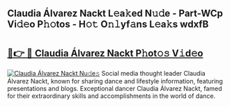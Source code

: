 ## Claudia Álvarez Nackt L𝚎a𝚔ed N𝚞𝚍e - Part-WCp Vi𝚍𝚎o P𝚑𝚘tos - H𝚘𝚝 O𝚗𝚕yf𝚊ns L𝚎a𝚔s wdxfB

# <h2><a href="http://kf7123.oniu.top/?m=Claudia+%c3%81lvarez+Nackt">🔗👉 🔴 Claudia Álvarez Nackt P𝚑ot𝚘𝚜 V𝚒d𝚎o</a></h2>

[![Claudia Álvarez Nackt Nu𝚍e𝚜](https://i.imgur.com/0qMVB7G.gif)](http://kf7123.oniu.top/?m=Claudia+%c3%81lvarez+Nackt)
Social media thought leader Claudia Álvarez Nackt, known for sharing dance and lifestyle information, featuring presentations and blogs. Exceptional dancer Claudia Álvarez Nackt, famed for their extraordinary skills and accomplishments in the world of dance.  
